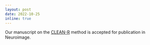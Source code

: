 ```yaml
---
layout: post
date: 2022-10-25 
inline: true
---
```


Our manuscript on the [CLEAN-R](https://www.biorxiv.org/content/10.1101/2022.04.25.489462v2) method is accepted for publication in Neuroimage.
